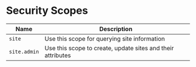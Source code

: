 # Security Scopes

| Name | Description |
|------|-------------|
| `site` | Use this scope for querying site information |
| `site.admin` | Use this scope to create, update sites and their attributes |



